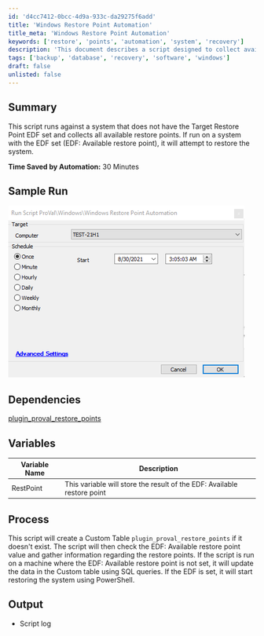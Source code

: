 ```yaml
---
id: 'd4cc7412-0bcc-4d9a-933c-da29275f6add'
title: 'Windows Restore Point Automation'
title_meta: 'Windows Restore Point Automation'
keywords: ['restore', 'points', 'automation', 'system', 'recovery']
description: 'This document describes a script designed to collect available restore points on systems without the Target Restore Point EDF set and to restore systems when the EDF is configured. It details the process, dependencies, and output of the script, emphasizing the time saved through automation.'
tags: ['backup', 'database', 'recovery', 'software', 'windows']
draft: false
unlisted: false
---
```


## Summary

This script runs against a system that does not have the Target Restore Point EDF set and collects all available restore points. If run on a system with the EDF set (EDF: Available restore point), it will attempt to restore the system.

**Time Saved by Automation:** 30 Minutes

## Sample Run

![Sample Run](../../../static/img/Windows-Restore-Point-Automation/image_1.png)

## Dependencies

[plugin_proval_restore_points](<../tables/plugin_proval_restore_points.md>)

## Variables

| Variable Name | Description                                          |
|---------------|------------------------------------------------------|
| RestPoint     | This variable will store the result of the EDF: Available restore point |

## Process

This script will create a Custom Table `plugin_proval_restore_points` if it doesn't exist. The script will then check the EDF: Available restore point value and gather information regarding the restore points. If the script is run on a machine where the EDF: Available restore point is not set, it will update the data in the Custom table using SQL queries. If the EDF is set, it will start restoring the system using PowerShell.

## Output

- Script log



